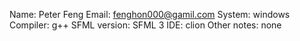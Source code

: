 Name: Peter Feng
Email: fenghon000@gamil.com
System: windows
Compiler: g++
SFML version: SFML 3
IDE: clion
Other notes: none
